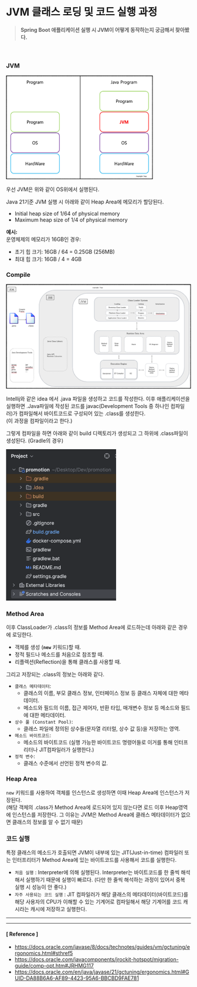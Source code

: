 # JVM 클래스 로딩 및 코드 실행 과정

> #### Spring Boot 애플리케이션 실행 시 JVM이 어떻게 동작하는지 궁금해서 찾아봤다.

<br>

### JVM

<img src="../image/img_7.png" width="400px" height="auto">

우선 JVM은 위와 같이 OS위에서 실행된다.

Java 21기준 JVM 실행 시 아래와 같이 Heap Area에 메모리가 할당된다.
- Initial heap size of 1/64 of physical memory
- Maximum heap size of 1/4 of physical memory

**예시:**<br>
운영체제의 메모리가 16GB인 경우:

- 초기 힙 크기: 16GB / 64 = 0.25GB (256MB)
- 최대 힙 크기: 16GB / 4 = 4GB

### Compile

<img src="../image/img_8.png" width="600px" height="auto">

Intellij와 같은 idea 에서 .java 파일을 생성하고 코드를 작성한다.
이후 애플리케이션을 실행하면 .Java파일에 작성된 코드를 javac(Development Tools 중 하나인 컴파일러)가 컴파일해서 바이트코드로 구성되어 있는 .class를 생성한다.<br>
(이 과정을 컴파일이라고 한다.)

그렇게 컴파일을 하면 아래와 같이 build 디렉토리가 생성되고 그 하위에 .class파일이 생성된다. (Gradle의 경우)

<img src="../image/img_9.png" width="300px" height="auto">

### Method Area

이후 ClassLoader가 .class의 정보를 Method Area에 로드하는데 아래와 같은 경우에 로딩한다.
- 객체를 생성 (**`new`** 키워드)할 때.
- 정적 필드나 메소드를 처음으로 참조할 때.
- 리플렉션(Reflection)을 통해 클래스를 사용할 때.

그리고 저장되는 .class의 정보는 아래와 같다.
- `클래스 메타데이터`:
    - 클래스의 이름, 부모 클래스 정보, 인터페이스 정보 등 클래스 자체에 대한 메타데이터.
    - 메소드와 필드의 이름, 접근 제어자, 반환 타입, 매개변수 정보 등 메소드와 필드에 대한 메타데이터.
- `상수 풀 (Constant Pool)`:
    - 클래스 파일에 정의된 상수들(문자열 리터럴, 상수 값 등)을 저장하는 영역.
- `메소드 바이트코드`:
    - 메소드의 바이트코드 (실행 가능한 바이트코드 명령어들로 이거를 통해 인터프리터나 JIT컴파일러가 실행한다.)
- `정적 변수`:
    - 클래스 수준에서 선언된 정적 변수의 값.

### Heap Area

`new` 키워드를 사용하여 객체를 인스턴스로 생성하면 이때 Heap Area에 인스턴스가 저장된다.<br>
(해당 객체의 .class가 Method Area에 로드되어 있지 않는다면 로드 이후 Heap영역에 인스턴스를 저장한다. 그 이유는 JVM은 Method Area에 클래스 메타데이터가 없으면 클래스의 정보를 알 수 없기 때문)

### 코드 실행

특정 클래스의 메소드가 호출되면 JVM이 내부에 있는 JIT(Just-in-time) 컴파일러 또는 인터프리터가 Method Area에 있는 바이트코드를 사용해서 코드를 실행한다.

- `처음 실행` : Interpreter에 의해 실행된다. Interpreter는 바이트코드를 한 줄씩 해석해서 실행하기 때문에 실행이 빠르다. (다만 한 줄씩 해석하는 과정이 있어서 중복 실행 시 성능이 안 좋다.)
- `자주 사용되는 코드 실행` : JIT 컴파일러가 해당 클래스의 메타데이터(바이트코드)를 해당 사용자의 CPU가 이해할 수 있는 기계어로 컴파일해서 해당 기계어를 코드 캐시라는 캐시에 저장하고 실행한다.

---
---

#### [ Reference ]
- https://docs.oracle.com/javase/8/docs/technotes/guides/vm/gctuning/ergonomics.html#sthref5
- https://docs.oracle.com/javacomponents/jrockit-hotspot/migration-guide/comp-opt.htm#JRHMG117
- https://docs.oracle.com/en/java/javase/21/gctuning/ergonomics.html#GUID-DA88B6A6-AF89-4423-95A6-BBCBD9FAE781